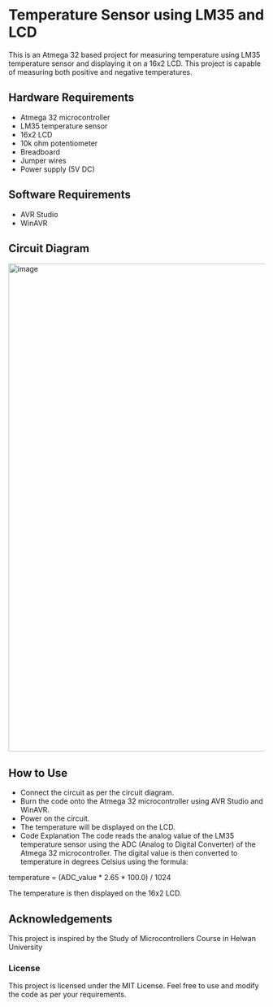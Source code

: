 # Temperature Sensor using LM35 and LCD
This is an Atmega 32 based project for measuring temperature using LM35 temperature sensor and displaying it on a 16x2 LCD. This project is capable of measuring both positive and negative temperatures.

## Hardware Requirements
- Atmega 32 microcontroller
- LM35 temperature sensor
- 16x2 LCD
- 10k ohm potentiometer
- Breadboard
- Jumper wires
- Power supply (5V DC)
## Software Requirements
- AVR Studio
- WinAVR
## Circuit Diagram
<img width="960" alt="image" src="https://github.com/ahmedSherif-eng/Temprature-Sensor/assets/72231218/75076c7c-ded0-4e48-9534-0cc33bf45aba">


## How to Use
- Connect the circuit as per the circuit diagram.
- Burn the code onto the Atmega 32 microcontroller using AVR Studio and WinAVR.
- Power on the circuit.
- The temperature will be displayed on the LCD.
- Code Explanation
The code reads the analog value of the LM35 temperature sensor using the ADC (Analog to Digital Converter) of the Atmega 32 microcontroller. The digital value is then converted to temperature in degrees Celsius using the formula:

temperature = (ADC_value * 2.65 * 100.0) / 1024

The temperature is then displayed on the 16x2 LCD.

## Acknowledgements
This project is inspired by the Study of Microcontrollers Course in Helwan University 
### License
This project is licensed under the MIT License. Feel free to use and modify the code as per your requirements.
